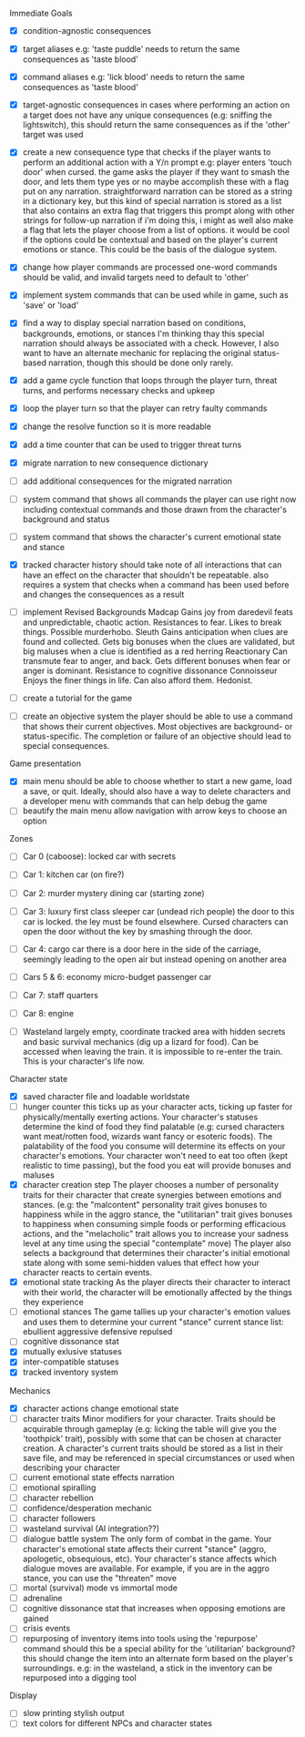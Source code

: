 Immediate Goals
- [x] condition-agnostic consequences
- [x] target aliases
    e.g: 'taste puddle' needs to return the same consequences as 'taste blood'
- [x] command aliases
    e.g: 'lick blood' needs to return the same consequences as 'taste blood'
- [x] target-agnostic consequences
    in cases where performing an action on a target does not have any unique consequences (e.g: sniffing the lightswitch), this should return the same consequences as if the 'other' target was used
- [x] create a new consequence type that checks if the player wants to perform an additional action with a Y/n prompt
    e.g: player enters 'touch door' when cursed. the game asks the player if they want to smash the door, and lets them type yes or no
    maybe accomplish these with a flag put on any narration. straightforward narration can be stored as a string in a dictionary key, but this kind of special narration is stored as a list that also contains an extra flag that triggers this prompt along with other strings for follow-up narration
    if i'm doing this, i might as well also make a flag that lets the player choose from a list of options. it would be cool if the options could be contextual and based on the player's current emotions or stance. This could be the basis of the dialogue system.
- [x] change how player commands are processed
    one-word commands should be valid, and invalid targets need to default to 'other'
- [x] implement system commands that can be used while in game, such as 'save' or 'load'
- [x] find a way to display special narration based on conditions, backgrounds, emotions, or stances
    I'm thinking thay this special narration should always be associated with a check. However, I also want to have an alternate mechanic for replacing the original status-based narration, though this should be done only rarely.
- [x] add a game cycle function that loops through the player turn, threat turns, and performs necessary checks and upkeep
- [x] loop the player turn so that the player can retry faulty commands
- [x] change the resolve function so it is more readable
- [x] add a time counter that can be used to trigger threat turns
- [x] migrate narration to new consequence dictionary
- [ ] add additional consequences for the migrated narration
- [ ] system command that shows all commands the player can use right now
    including contextual commands and those drawn from the character's background and status
- [ ] system command that shows the character's current emotional state and stance
- [x] tracked character history
    should take note of all interactions that can have an effect on the character that shouldn't be repeatable.
    also requires a system that checks when a command has been used before and changes the consequences as a result
- [ ] implement Revised Backgrounds
    Madcap
        Gains joy from daredevil feats and unpredictable, chaotic action. Resistances to fear. Likes to break things. Possible murderhobo.
    Sleuth
        Gains anticipation when clues are found and collected. Gets big bonuses when the clues are validated, but big maluses when a clue is identified as a red herring
    Reactionary
        Can transmute fear to anger, and back. Gets different bonuses when fear or anger is dominant. Resistance to cognitive dissonance
    Connoisseur
        Enjoys the finer things in life. Can also afford them. Hedonist. 
- [ ] create a tutorial for the game
- [ ] create an objective system
    the player should be able to use a command that shows their current objectives. Most objectives are background- or status-specific. The completion or failure of an objective should lead to special consequences.



Game presentation
- [x] main menu
    should be able to choose whether to start a new game, load a save, or quit. Ideally, should also have a way to delete characters and a developer menu with commands that can help debug the game
- [ ] beautify the main menu
    allow navigation with arrow keys to choose an option 

Zones
- [ ] Car 0 (caboose): locked car with secrets
- [ ] Car 1: kitchen car (on fire?)
- [ ] Car 2: murder mystery dining car (starting zone)
- [ ] Car 3: luxury first class sleeper car (undead rich people)
    the door to this car is locked. the ley must be found elsewhere. Cursed characters can open the door without the key by smashing through the door.
- [ ] Car 4: cargo car
    there is a door here in the side of the carriage, seemingly leading to the open air but instead opening on another area
- [ ] Cars 5 & 6: economy micro-budget passenger car
- [ ] Car 7: staff quarters
- [ ] Car 8: engine
- [ ] Wasteland
    largely empty, coordinate tracked area with hidden secrets and basic survival mechanics (dig up a lizard for food). Can be accessed when leaving the train. it is impossible to re-enter the train. This is your character's life now.


Character state
- [x] saved character file and loadable worldstate
- [ ] hunger counter
    this ticks up as your character acts, ticking up faster for physically/mentally exerting actions. Your character's statuses determine the kind of food they find palatable (e.g: cursed characters want meat/rotten food, wizards want fancy or esoteric foods). The palatability of the food you consume will determine its effects on your character's emotions. Your character won't need to eat too often (kept realistic to time passing), but the food you eat will provide bonuses and maluses
- [x] character creation step
    The player chooses a number of personality traits for their character that create synergies between emotions and stances. (e.g: the "malcontent" personality trait gives bonuses to happiness while in the aggro stance, the "utilitarian" trait gives bonuses to happiness when consuming simple foods or performing efficacious actions, and the "melacholic" trait allows you to increase your sadness level at any time using the special "contemplate" move)
    The player also selects a background that determines their character's initial emotional state along with some semi-hidden values that effect how your character reacts to certain events.
- [x] emotional state tracking
    As the player directs their character to interact with their world, the character will be emotionally affected by the things they experience
- [ ] emotional stances
    The game tallies up your character's emotion values and uses them to determine your current "stance"
    current stance list:
        ebullient
        aggressive
        defensive
        repulsed
- [ ] cognitive dissonance stat
- [x] mutually exlusive statuses
- [x] inter-compatible statuses
- [x] tracked inventory system

Mechanics
- [x] character actions change emotional state
- [ ] character traits
    Minor modifiers for your character. Traits should be acquirable through gameplay (e.g: licking the table will give you the 'toothpick' trait), possibly with some that can be chosen at character creation. A character's current traits should be stored as a list in their save file, and may be referenced in special circumstances or used when describing your character
- [ ] current emotional state effects narration
- [ ] emotional spiralling
- [ ] character rebellion
- [ ] confidence/desperation mechanic
- [ ] character followers
- [ ] wasteland survival (AI integration??)
- [ ] dialogue battle system
    The only form of combat in the game. Your character's emotional state affects their current "stance" (aggro, apologetic, obsequious, etc).
    Your character's stance affects which dialogue moves are available. For example, if you are in the aggro stance, you can use the "threaten" move
- [ ] mortal (survival) mode vs immortal mode
- [ ] adrenaline
- [ ] cognitive dissonance stat that increases when opposing emotions are gained
- [ ] crisis events
- [ ] repurposing of inventory items into tools using the 'repurpose' command
    should this be a special ability for the 'utilitarian' background?
    this should change the item into an alternate form based on the player's surroundings.
    e.g: in the wasteland, a stick in the inventory can be repurposed into a digging tool

Display
- [ ] slow printing stylish output
- [ ] text colors for different NPCs and character states

